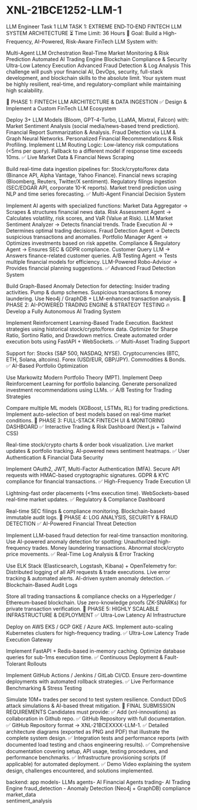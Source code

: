 # XNL-21BCE1252-LLM-1
LLM Engineer Task 1
LLM TASK 1: EXTREME END‑TO‑END FINTECH LLM SYSTEM ARCHITECTURE
⏳ Time Limit: 36 Hours
🎯 Goal:
Build a High-Frequency, AI-Powered, Risk-Aware FinTech LLM System with:

Multi-Agent LLM Orchestration
Real-Time Market Monitoring & Risk Prediction
Automated AI Trading Engine
Blockchain Compliance & Security
Ultra-Low Latency Execution
Advanced Fraud Detection & Log Analysis
This challenge will push your financial AI, DevOps, security, full-stack development, and blockchain skills to the absolute limit. Your system must be highly resilient, real-time, and regulatory-compliant while maintaining high scalability.

📌 PHASE 1: FINTECH LLM ARCHITECTURE & DATA INGESTION
✅ Design & Implement a Custom FinTech LLM Ecosystem

Deploy 3+ LLM Models (Bloom, GPT-4-Turbo, LLaMA, Mixtral, Falcon) with:
Market Sentiment Analysis (social media/news-based trend prediction).
Financial Report Summarization & Analysis.
Fraud Detection via LLM & Graph Neural Networks.
Personalized Financial Recommendations & Risk Profiling.
Implement LLM Routing Logic:
Low-latency risk computations (<5ms per query).
Fallback to a different model if response time exceeds 10ms.
✅ Live Market Data & Financial News Scraping

Build real-time data ingestion pipelines for:
Stock/crypto/forex data (Binance API, Alpha Vantage, Yahoo Finance).
Financial news scraping (Bloomberg, Reuters, Twitter/X sentiment).
Regulatory filings ingestion (SEC/EDGAR API, corporate 10-K reports).
Market trend prediction using NLP and time series forecasting.
✅ Multi-Agent Financial Decision System

Implement AI agents with specialized functions:
Market Data Aggregator → Scrapes & structures financial news data.
Risk Assessment Agent → Calculates volatility, risk scores, and VaR (Value at Risk).
LLM Market Sentiment Analyzer → Detects financial trends.
Trade Execution AI → Determines optimal trading decisions.
Fraud Detection Agent → Detects suspicious transactions and anomalies.
Portfolio Manager Agent → Optimizes investments based on risk appetite.
Compliance & Regulatory Agent → Ensures SEC & GDPR compliance.
Customer Query LLM → Answers finance-related customer queries.
A/B Testing Agent → Tests multiple financial models for efficiency.
LLM-Powered Robo-Advisor → Provides financial planning suggestions.
✅ Advanced Fraud Detection System

Build Graph-Based Anomaly Detection for detecting:
Insider trading activities.
Pump & dump schemes.
Suspicious transactions & money laundering.
Use Neo4j / GraphDB + LLM-enhanced transaction analysis.
📌 PHASE 2: AI-POWERED TRADING ENGINE & STRATEGY TESTING
🔥 Develop a Fully Autonomous AI Trading System

Implement Reinforcement Learning-Based Trade Execution.
Backtest strategies using historical stock/crypto/forex data.
Optimize for Sharpe Ratio, Sortino Ratio, and Drawdown metrics.
Create automated order execution bots using FastAPI + WebSockets.
✅ Multi-Asset Trading Support

Support for:
Stocks (S&P 500, NASDAQ, NYSE).
Cryptocurrencies (BTC, ETH, Solana, altcoins).
Forex (USD/EUR, GBP/JPY).
Commodities & Bonds.
✅ AI-Based Portfolio Optimization

Use Markowitz Modern Portfolio Theory (MPT).
Implement Deep Reinforcement Learning for portfolio balancing.
Generate personalized investment recommendations using LLMs.
✅ A/B Testing for Trading Strategies

Compare multiple ML models (XGBoost, LSTMs, RL) for trading predictions.
Implement auto-selection of best models based on real-time market conditions.
📌 PHASE 3: FULL-STACK FINTECH UI & MONITORING DASHBOARD
✅ Interactive Trading & Risk Dashboard (Next.js + Tailwind CSS)

Real-time stock/crypto charts & order book visualization.
Live market updates & portfolio tracking.
AI-powered news sentiment heatmaps.
✅ User Authentication & Financial Data Security

Implement OAuth2, JWT, Multi-Factor Authentication (MFA).
Secure API requests with HMAC-based cryptographic signatures.
GDPR & KYC compliance for financial transactions.
✅ High-Frequency Trade Execution UI

Lightning-fast order placements (<1ms execution time).
WebSockets-based real-time market updates.
✅ Regulatory & Compliance Dashboard

Real-time SEC filings & compliance monitoring.
Blockchain-based immutable audit logs.
📌 PHASE 4: LOG ANALYSIS, SECURITY & FRAUD DETECTION
✅ AI-Powered Financial Threat Detection

Implement LLM-based fraud detection for real-time transaction monitoring.
Use AI-powered anomaly detection for spotting:
Unauthorized high-frequency trades.
Money laundering transactions.
Abnormal stock/crypto price movements.
✅ Real-Time Log Analysis & Error Tracking

Use ELK Stack (Elasticsearch, Logstash, Kibana) + OpenTelemetry for:
Distributed logging of all API requests & trade executions.
Live error tracking & automated alerts.
AI-driven system anomaly detection.
✅ Blockchain-Based Audit Logs

Store all trading transactions & compliance checks on a Hyperledger / Ethereum-based blockchain.
Use zero-knowledge proofs (ZK-SNARKs) for private transaction verification.
📌 PHASE 5: HIGHLY SCALABLE INFRASTRUCTURE & DEPLOYMENT
✅ Ultra-Low Latency AI Infrastructure

Deploy on AWS EKS / GCP GKE / Azure AKS.
Implement auto-scaling Kubernetes clusters for high-frequency trading.
✅ Ultra-Low Latency Trade Execution Gateway

Implement FastAPI + Redis-based in-memory caching.
Optimize database queries for sub-1ms execution time.
✅ Continuous Deployment & Fault-Tolerant Rollouts

Implement GitHub Actions / Jenkins / GitLab CI/CD.
Ensure zero-downtime deployments with automated rollback strategies.
✅ Live Performance Benchmarking & Stress Testing

Simulate 10M+ trades per second to test system resilience.
Conduct DDoS attack simulations & AI-based threat mitigation.
📌 FINAL SUBMISSION REQUIREMENTS
Candidates must provide:
✅ Add (xnl-innovations) as collaboration in Github repo.
✅ GitHub Repository with full documentation.
✅ GitHub Repository format -> XNL-21BCEXXXX-LLM-1.
✅ Detailed architecture diagrams (exported as PNG and PDF) that illustrate the complete system design.
✅ Integration tests and performance reports (with documented load testing and chaos engineering results).
✅ Comprehensive documentation covering setup, API usage, testing procedures, and performance benchmarks.
✅ Infrastructure provisioning scripts (if applicable) for automated deployment.
✅ Demo Video explaining the system design, challenges encountered, and solutions implemented.


backend: app
models- LLMs
agents- AI Financial Agents
trading- AI Trading Engine
fraud_detection - Anomaly Detection (Neo4j + GraphDB)
compliance       
market_data        
sentiment_analysis
